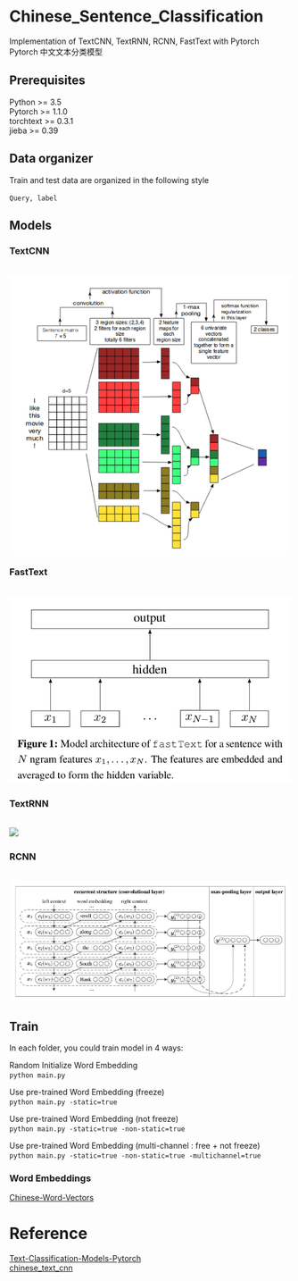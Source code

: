 # Chinese_Sentence_Classification
Implementation of TextCNN, TextRNN, RCNN, FastText with Pytorch  
Pytorch 中文文本分类模型    

## Prerequisites
Python >= 3.5  
Pytorch >= 1.1.0  
torchtext  >= 0.3.1   
jieba >= 0.39  

## Data organizer 
Train and test data are organized in the following style  

`
Query, label
`

## Models
### TextCNN 
<br>
<img src="https://github.com/HowieMa/Chinese_Sentence_Classification/blob/master/src/img/TextCNN.png" />
<br>

### FastText
<br>
<img src="https://github.com/HowieMa/Chinese_Sentence_Classification/blob/master/src/img/fastText.png" />
<br>

### TextRNN 
<br>
<img src="https://github.com/HowieMa/Chinese_Sentence_Classification/blob/master/src/img/BiLSTM.jepg" />
<br>

### RCNN 
<br>
<img src="https://github.com/HowieMa/Chinese_Sentence_Classification/blob/master/src/img/RCNN.png" />
<br>



## Train 
In each folder, you could train model in 4 ways:  

Random Initialize Word Embedding   
`python main.py`

Use pre-trained Word Embedding  (freeze)  
`python main.py -static=true`

Use pre-trained Word Embedding  (not freeze)  
`python main.py -static=true -non-static=true`

Use pre-trained Word Embedding  (multi-channel : free + not freeze)   
`python main.py -static=true -non-static=true -multichannel=true`

### Word Embeddings 
[Chinese-Word-Vectors](https://github.com/Embedding/Chinese-Word-Vectors)


# Reference 
[Text-Classification-Models-Pytorch ](https://github.com/AnubhavGupta3377/Text-Classification-Models-Pytorch)  
[chinese_text_cnn](https://github.com/bigboNed3/chinese_text_cnn)


